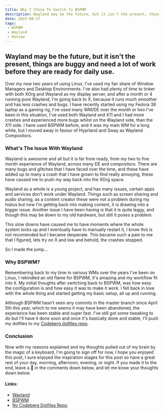 ```yaml
---
title: Why I Chose To Switch To BSPWM
description: Wayland may be the future, but it isn't the present, things are buggy and need a lot of work before they are ready for daily use.
date: 2023-08-27
tags:
 - BSPWM
 - Wayland
 - Review
---
```


## Wayland may be the future, but it isn't the present, things are buggy and need a lot of work before they are ready for daily use.

Over my now two years of using Linux, I've used my fair share of Window Managers and Desktop Environments. I've also had plenty of time to tinker with both XOrg and Wayland as my display server, and after a month or 4 running pure Wayland, I'm going back to X, because it runs much smoother and has less crashes and bugs. I have recently started using my Fedora 38 laptop as a gaming rig, I've used many WM/DE over the month or two I've been in this situation, I've used both Wayland and X11 and I had more crashes and experienced more bugs whilst on the Wayland side, than the X11 side. I have used BSPWM before, and it was my main WM for a long while, but I moved away in favour of Hyprland and Sway as Wayland Compositors.

### What's The Issue With Wayland
Wayland is awesome and all but it is far from ready, from my two to five month experience of Wayland, across many DE and compositors. There are many bugs and glitches that I have faced over the time, and these have added up to many a crash that I have grown to find really annoying, these have caused me to push my way back into the XOrg space.

Wayland as a whole is a young project, and has many issues, certain apps and services don't work under Wayland. Things such as screen sharing and audio sharing, as a content creator these were not a problem during my hiatus but now I'm getting back into making content, it is drawing into a bigger issue. Another issue I have been having is that it is quite laggy, and though this may be down to my old hardware, but still it poses a problem.

This slow downs have caused me to have moments where the whole system locks up and I eventually have to manually restart it, I know this is not recomended but I became desperate. This became such a pain to me that I figured, lets try on X and low and behold, the crashes stopped.

So I made the jump...

### Why BSPWM?
Remembering back to my time in various WMs over the years I've been on Linux, I rekindled an old flame for BSPWM, it's amazing and my workflow fit into it. My initial thoughts after switching back to BSPWM, was how easy the configuration is and how easy it was to make it work. I fell back in love with the whole thing and started getting my basic setup, all up and running.

Although BSPWM hasn't seen any commits in the master branch since April 5th this year, which to me seems it may have been abandoned, the experience has been stable and super fast. I've still got some tweaking to do but I'll have it done soon and once it's basically done and stable, I'll push my dotfiles to my [Codeberg dotfiles repo](https://codeberg.org/orbitalmartian/dotfiles).

### Conclusion
Now with my reasons explained and my thoughts pulled out of my brain by the magic of a keyboard, I'm going to sign off for now, I hope you enjoyed this post, I sure enjoyed the inspiration stages for this post so have a great rest of your day, morning, afternoon, evening, or night. If you made it to the end, leave a 🐬 in the comments down below, and let me know your thoughts down below.

#### Links:
- [Wayland](https://wayland.freedesktop.org/)
- [BSPWM](https://github.com/baskerville/bspwm)
- [Ny Codeberg Dotfiles Repo](https://codeberg.org/orbitalmartian/dotfiles)
